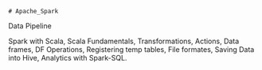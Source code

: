 	# Apache_Spark
Data Pipeline

Spark with Scala,
Scala Fundamentals,
Transformations,
Actions,
Data frames,
DF Operations,
Registering temp tables,
File formates,
Saving Data into Hive,
Analytics with Spark-SQL.
